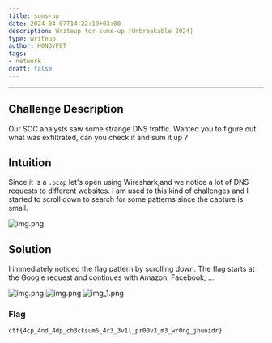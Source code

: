 ```yaml
---
title: sums-up
date: 2024-04-07T14:22:19+03:00
description: Writeup for sums-up [Unbreakable 2024]
type: writeup
author: H0N3YP0T
tags:
- network
draft: false
---
```

___

## Challenge Description

Our SOC analysts saw some strange DNS traffic. Wanted you to figure out what was exfiltrated, can you check it and sum it up ?

## Intuition

Since it is a `.pcap` let's open using Wireshark,and we notice a lot of DNS requests to different websites. I am used to this kind
of challenges and I started to scroll down to search for some patterns since the capture is small.

![img.png](/images/unbreakable_2024/sums.png)

## Solution

I immediately noticed the flag pattern by scrolling down. The flag starts at the Google request and continues with Amazon, Facebook, ...

![img.png](/images/unbreakable_2024/google.png)
![img.png](/images/unbreakable_2024/amazon.png)
![img_1.png](/images/unbreakable_2024/facebook.png)

### Flag

`ctf{4cp_4nd_4dp_ch3cksum5_4r3_3v1l_pr00v3_m3_wr0ng_jhunidr}`

